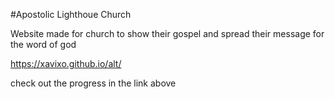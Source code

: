 #Apostolic Lighthoue Church

Website made for church to show their gospel and spread their message for 
the word of god

https://xavixo.github.io/alt/

check out the progress in the link above
